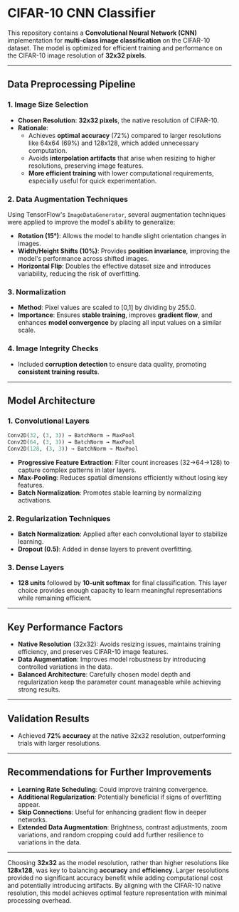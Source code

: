 # CIFAR-10 CNN Classifier

This repository contains a **Convolutional Neural Network (CNN)** implementation for **multi-class image classification** on the CIFAR-10 dataset. The model is optimized for efficient training and performance on the CIFAR-10 image resolution of **32x32 pixels**.

---

## Data Preprocessing Pipeline

### 1. Image Size Selection
- **Chosen Resolution**: **32x32 pixels**, the native resolution of CIFAR-10.
- **Rationale**:
  - Achieves **optimal accuracy** (72%) compared to larger resolutions like 64x64 (69%) and 128x128, which added unnecessary computation.
  - Avoids **interpolation artifacts** that arise when resizing to higher resolutions, preserving image features.
  - **More efficient training** with lower computational requirements, especially useful for quick experimentation.

### 2. Data Augmentation Techniques
Using TensorFlow's `ImageDataGenerator`, several augmentation techniques were applied to improve the model's ability to generalize:
- **Rotation (15°)**: Allows the model to handle slight orientation changes in images.
- **Width/Height Shifts (10%)**: Provides **position invariance**, improving the model's performance across shifted images.
- **Horizontal Flip**: Doubles the effective dataset size and introduces variability, reducing the risk of overfitting.

### 3. Normalization
- **Method**: Pixel values are scaled to [0,1] by dividing by 255.0.
- **Importance**: Ensures **stable training**, improves **gradient flow**, and enhances **model convergence** by placing all input values on a similar scale.

### 4. Image Integrity Checks
- Included **corruption detection** to ensure data quality, promoting **consistent training results**.

---

## Model Architecture

### 1. Convolutional Layers
```python
Conv2D(32, (3, 3)) → BatchNorm → MaxPool
Conv2D(64, (3, 3)) → BatchNorm → MaxPool
Conv2D(128, (3, 3)) → BatchNorm → MaxPool
```
- **Progressive Feature Extraction**: Filter count increases (32→64→128) to capture complex patterns in later layers.
- **Max-Pooling**: Reduces spatial dimensions efficiently without losing key features.
- **Batch Normalization**: Promotes stable learning by normalizing activations.

### 2. Regularization Techniques
- **Batch Normalization**: Applied after each convolutional layer to stabilize learning.
- **Dropout (0.5)**: Added in dense layers to prevent overfitting.

### 3. Dense Layers
- **128 units** followed by **10-unit softmax** for final classification. This layer choice provides enough capacity to learn meaningful representations while remaining efficient.

---

## Key Performance Factors

- **Native Resolution** (32x32): Avoids resizing issues, maintains training efficiency, and preserves CIFAR-10 image features.
- **Data Augmentation**: Improves model robustness by introducing controlled variations in the data.
- **Balanced Architecture**: Carefully chosen model depth and regularization keep the parameter count manageable while achieving strong results.

---

## Validation Results
- Achieved **72% accuracy** at the native 32x32 resolution, outperforming trials with larger resolutions.

---

## Recommendations for Further Improvements
- **Learning Rate Scheduling**: Could improve training convergence.
- **Additional Regularization**: Potentially beneficial if signs of overfitting appear.
- **Skip Connections**: Useful for enhancing gradient flow in deeper networks.
- **Extended Data Augmentation**: Brightness, contrast adjustments, zoom variations, and random cropping could add further resilience to variations in the data.

---



Choosing **32x32** as the model resolution, rather than higher resolutions like **128x128**, was key to balancing **accuracy** and **efficiency**. Larger resolutions provided no significant accuracy benefit while adding computational cost and potentially introducing artifacts. By aligning with the CIFAR-10 native resolution, this model achieves optimal feature representation with minimal processing overhead.
